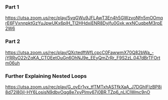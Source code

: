 ### Part 1
https://utsa.zoom.us/rec/play/5vqGWu9JFLAwT3En4h5GWzvoNfn5mOOmqrE6FVxnnpktGzYuJpwUKx6plH_Tl2HHdxiENR8Dyjfu0Gxk.wxNCuqbeM3rpE2W6
<br/>


### Part 2
https://utsa.zoom.us/rec/play/QXctedftWfLcpcC0FawwmX70Q82bWa_-jYRRyO22rZqKA_CTOEetOuGn6OhNJ9e_EEyQmZrRr_F9S2zL.047dBrTFOrtm06uh
<br/>

### Further Explaining Nested Loops
https://utsa.zoom.us/rec/play/G_ovEr1yx_tfTMTxhASTfkXaA_J7DGhlFlzBP8i8d72l80jI-HY6LosisN9dbvOqg8e7xyPlmv67i0BR.TZp6_nLlClWmc9nO